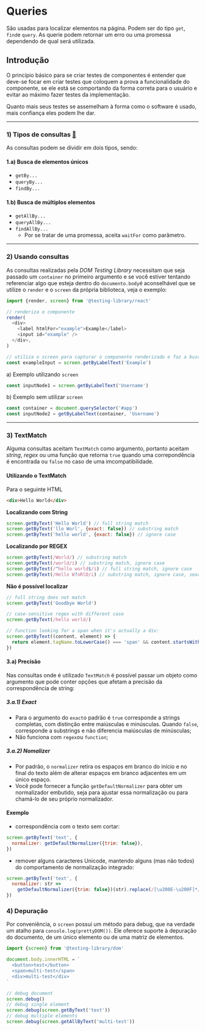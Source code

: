 # Queries
São usadas para localizar elementos na página. Podem ser do tipo `get`, `find`e `query`. As querie podem retornar um erro ou uma promessa dependendo de qual será utilizada.

## Introdução 
O princípio básico para se criar testes de componentes é entender que deve-se focar em criar testes que coloquem a prova a funcionalidade do componente, se ele está se comportando da forma correta para o usuário e evitar ao máximo fazer testes da implementação.

Quanto mais seus testes se assemelham à forma como o software é usado, mais confiança eles podem lhe dar.

----------
### 1) Tipos de consultas [🔗](https://testing-library.com/docs/queries/about#types-of-queries)

As consultas podem se dividir em dois tipos, sendo:

#### 1.a) Busca de elementos únicos
- `getBy...`
- `queryBy...`
- `findBy...`

#### 1.b) Busca de múltiplos elementos
- `getAllBy...`
- `queryAllBy...`
- `findAllBy...`
  -  Por se tratar de uma promessa, aceita `waitFor` como parâmetro.

-----
### 2) Usando consultas
As consultas realizadas pela *DOM Testing Library* necessitam que seja passado um `container` no primeiro argumento e se você estiver tentando referenciar algo que esteja dentro do `documento.body`é aconselhável que se utilize o `render` e o `screen` da própria biblioteca, veja o exemplo:

```js
import {render, screen} from '@testing-library/react'

// renderiza o componente
render(
  <div>
    <label htmlFor="example">Example</label>
    <input id="example" />
  </div>,
)

// utiliza o screen para capturar o componente renderizado e faz a busca
const exampleInput = screen.getByLabelText('Example')
```

a) Exemplo utilizando `screen`
```js
const inputNode1 = screen.getByLabelText('Username')
```

b) Exemplo sem utilizar `screen`
```js
const container = document.querySelector('#app')
const inputNode2 = getByLabelText(container, 'Username')
```

-----

### 3) TextMatch
Alguma consultas aceitam `TextMatch` como argumento, portanto aceitam *string*, *regex* ou uma função que retorna `true` quando uma correpondência é encontrada ou `false` no caso de uma imcompatibilidade.

#### Utilizando o TextMatch

Para o seguinte HTML
```html
<div>Hello World</div>
```

**Localizando com String**
```js
screen.getByText('Hello World') // full string match
screen.getByText('llo Worl', {exact: false}) // substring match
screen.getByText('hello world', {exact: false}) // ignore case
```

**Localizando por REGEX**
```js
screen.getByText(/World/) // substring match
screen.getByText(/world/i) // substring match, ignore case
screen.getByText(/^hello world$/i) // full string match, ignore case
screen.getByText(/Hello W?oRlD/i) // substring match, ignore case, searches for "hello world" or "hello orld"
```

**Não é possível localizar**
```js
// full string does not match
screen.getByText('Goodbye World')

// case-sensitive regex with different case
screen.getByText(/hello world/)

// function looking for a span when it's actually a div:
screen.getByText((content, element) => {
  return element.tagName.toLowerCase() === 'span' && content.startsWith('Hello')
})
```
#### 3.a) Precisão
Nas consultas onde é utilizado `TextMatch` é possível passar um objeto como argumento que pode conter opções que afetam a precisão da correspondência de string:

##### 3.a.1) Exact
- Para o argumento do `exact`o padrão é `true` corresponde a strings completas, com distinção entre maiúsculas e minúsculas. Quando `false`, corresponde a substrings e não diferencia maiúsculas de minúsculas;
- Não funciona com `regex`ou `function`;

##### 3.a.2) Nomalizer
- Por padrão, o `normalizer` retira os espaços em branco do início e no final do texto além de alterar espaços em branco adjacentes em um único espaço.
- Você pode fornecer a função `getDefaultNormalizer` para obter um normalizador embutido, seja para ajustar essa normalização ou para chamá-lo de seu próprio normalizador.

#### **Exemplo**
  - correspondência com o texto sem cortar:
```js
screen.getByText('text', {
  normalizer: getDefaultNormalizer({trim: false}),
})
```
  - remover alguns caracteres Unicode, mantendo alguns (mas não todos) do comportamento de normalização integrado:
```js
screen.getByText('text', {
  normalizer: str =>
    getDefaultNormalizer({trim: false})(str).replace(/[\u200E-\u200F]*/g, ''),
})
```

### 4) Depuração
Por conveniência, o `screen` possui um método para debug, que na verdade um atalho para `console.log(prettyDOM())`. Ele oferece suporte à depuração do documento, de um único elemento ou de uma matriz de elementos.

```js
import {screen} from '@testing-library/dom'

document.body.innerHTML = `
  <button>test</button>
  <span>multi-test</span>
  <div>multi-test</div>
`

// debug document
screen.debug()
// debug single element
screen.debug(screen.getByText('test'))
// debug multiple elements
screen.debug(screen.getAllByText('multi-test'))
```
